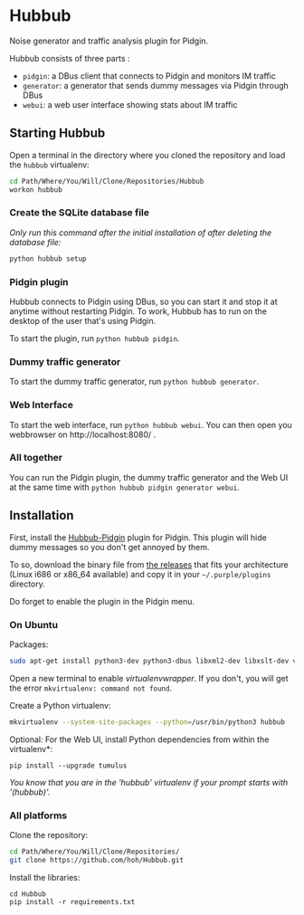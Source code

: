 Hubbub
======

Noise generator and traffic analysis plugin for Pidgin.

Hubbub consists of three parts : 
* `pidgin`: a DBus client that connects to Pidgin and monitors IM traffic
* `generator`: a generator that sends dummy messages via Pidgin through DBus
* `webui`: a web user interface showing stats about IM traffic

## Starting Hubbub

Open a terminal in the directory where you cloned the repository and load the `hubbub` virtualenv:

```bash
cd Path/Where/You/Will/Clone/Repositories/Hubbub
workon hubbub
```

### Create the SQLite database file

_Only run this command after the initial installation of after deleting the database file:_

```bash
python hubbub setup
```

### Pidgin plugin

Hubbub connects to Pidgin using DBus, so you can start it and stop it at anytime without restarting Pidgin. To work, Hubbub has to run on the desktop of the user that's using Pidgin.

To start the plugin, run `python hubbub pidgin`.

### Dummy traffic generator

To start the dummy traffic generator, run `python hubbub generator`.

### Web Interface

To start the web interface, run `python hubbub webui`. You can then open you webbrowser on http://localhost:8080/ .

### All together

You can run the Pidgin plugin, the dummy traffic generator and the Web UI at the same time with `python hubbub pidgin generator webui`.


## Installation

First, install the [Hubbub-Pidgin](https://github.com/hoh/Hubbub-Pidgin) plugin for Pidgin. This plugin will hide dummy messages so you don't get annoyed by them.

To so, download the binary file from [the releases](https://github.com/hoh/DummyMore/releases) that fits your architecture (Linux i686 or x86_64 available) and copy it in your `~/.purple/plugins` directory.

Do forget to enable the plugin in the Pidgin menu.

### On Ubuntu

Packages:

```bash
sudo apt-get install python3-dev python3-dbus libxml2-dev libxslt-dev virtualenvwrapper
```

Open a new terminal to enable _virtualenvwrapper_. If you don't, you will get the error `mkvirtualenv: command not found`.

Create a Python virtualenv:
```bash
mkvirtualenv --system-site-packages --python=/usr/bin/python3 hubbub
```

Optional: For the Web UI, install Python dependencies from within the virtualenv*:
```
pip install --upgrade tumulus
```

_You know that you are in the 'hubbub' virtualenv if your prompt starts with '(hubbub)'._

### All platforms

Clone the repository:

```bash
cd Path/Where/You/Will/Clone/Repositories/
git clone https://github.com/hoh/Hubbub.git
```

Install the libraries:
```
cd Hubbub
pip install -r requirements.txt
```
